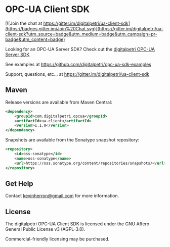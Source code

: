 # OPC-UA Client SDK

[![Join the chat at https://gitter.im/digitalpetri/ua-client-sdk](https://badges.gitter.im/Join%20Chat.svg)](https://gitter.im/digitalpetri/ua-client-sdk?utm_source=badge&utm_medium=badge&utm_campaign=pr-badge&utm_content=badge)

Looking for an OPC-UA Server SDK? Check out the [digitalpetri OPC-UA Server SDK](https://github.com/digitalpetri/ua-server-sdk).

See examples at https://github.com/digitalpetri/opc-ua-sdk-examples

Support, questions, etc... at https://gitter.im/digitalpetri/ua-client-sdk

Maven
--------

Release versions are available from Maven Central:

```xml
<dependency>
    <groupId>com.digitalpetri.opcua</groupId>
    <artifactId>ua-client</artifactId>
    <version>1.1.0</version>
</dependency>
```

Snapshots are available from the Sonatype snapshot repository:
```xml
<repository>
    <id>oss-sonatype</id>
    <name>oss-sonatype</name>
    <url>https://oss.sonatype.org/content/repositories/snapshots/</url>
</repository>
```

Get Help
--------

Contact kevinherron@gmail.com for more information.


License
--------

The digitalpetri OPC-UA Client SDK is licensed under the GNU Affero General Public License v3 (AGPL-3.0).

Commercial-friendly licensing may be purchased.
